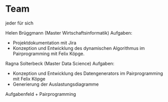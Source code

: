 # Team

jeder für sich

Helen Brüggmann (Master Wirtschaftsinformatik)
Aufgaben:
- Projektdokumentation mit Jira
- Konzeption und Entwicklung des dynamischen Algorithmus im Pairprogramming mit Felix Köpge.



Ragna Solterbeck (Master Data Science)
Aufgaben:
- Konzeption und Entwicklung des Datengenerators im Pairprogramming mit Felix Köpge
- Generierung der Auslastungsdiagramme

Aufgabenfeld + Pairprogramming
